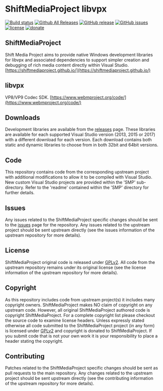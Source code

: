 ShiftMediaProject libvpx
=============
[![Build status](https://ci.appveyor.com/api/projects/status/2gemwiy0qp5lf3sk?svg=true)](https://ci.appveyor.com/project/Sibras/libvpx)
[![Github All Releases](https://img.shields.io/github/downloads/ShiftMediaProject/libvpx/total.svg)](https://github.com/ShiftMediaProject/libvpx/releases)
[![GitHub release](https://img.shields.io/github/release/ShiftMediaProject/libvpx.svg)](https://github.com/ShiftMediaProject/libvpx/releases/latest)
[![GitHub issues](https://img.shields.io/github/issues/ShiftMediaProject/libvpx.svg)](https://github.com/ShiftMediaProject/libvpx/issues)
[![license](https://img.shields.io/github/license/ShiftMediaProject/libvpx.svg)](https://github.com/ShiftMediaProject/libvpx)
[![donate](https://img.shields.io/badge/donate-link-brightgreen.svg)](https://shiftmediaproject.github.io/8-donate/)
## ShiftMediaProject

Shift Media Project aims to provide native Windows development libraries for libvpx and associated dependencies to support simpler creation and debugging of rich media content directly within Visual Studio. [https://shiftmediaproject.github.io/](https://shiftmediaproject.github.io/)

## libvpx

VP8/VP9 Codec SDK. [https://www.webmproject.org/code/](https://www.webmproject.org/code/)

## Downloads

Development libraries are available from the [releases](https://github.com/ShiftMediaProject/libvpx/releases) page. These libraries are available for each supported Visual Studio version (2013, 2015 or 2017) with a different download for each version. Each download contains both static and dynamic libraries to choose from in both 32bit and 64bit versions.

## Code

This repository contains code from the corresponding upstream project with additional modifications to allow it to be compiled with Visual Studio. New custom Visual Studio projects are provided within the 'SMP' sub-directory. Refer to the 'readme' contained within the 'SMP' directory for further details.

## Issues

Any issues related to the ShiftMediaProject specific changes should be sent to the [issues](https://github.com/ShiftMediaProject/libvpx/issues) page for the repository. Any issues related to the upstream project should be sent upstream directly (see the issues information of the upstream repository for more details).

## License

ShiftMediaProject original code is released under [GPLv2](https://www.gnu.org/licenses/gpl-2.0.html). All code from the upstream repository remains under its original license (see the license information of the upstream repository for more details).

## Copyright

As this repository includes code from upstream project(s) it includes many copyright owners. ShiftMediaProject makes NO claim of copyright on any upstream code. However, all original ShiftMediaProject authored code is copyright ShiftMediaProject. For a complete copyright list please checkout the source code to examine license headers. Unless expressly stated otherwise all code submitted to the ShiftMediaProject project (in any form) is licensed under [GPLv2](https://www.gnu.org/licenses/gpl-2.0.html) and copyright is donated to ShiftMediaProject. If you submit code that is not your own work it is your responsibility to place a header stating the copyright.

## Contributing

Patches related to the ShiftMediaProject specific changes should be sent as pull requests to the main repository. Any changes related to the upstream project should be sent upstream directly (see the contributing information of the upstream repository for more details).